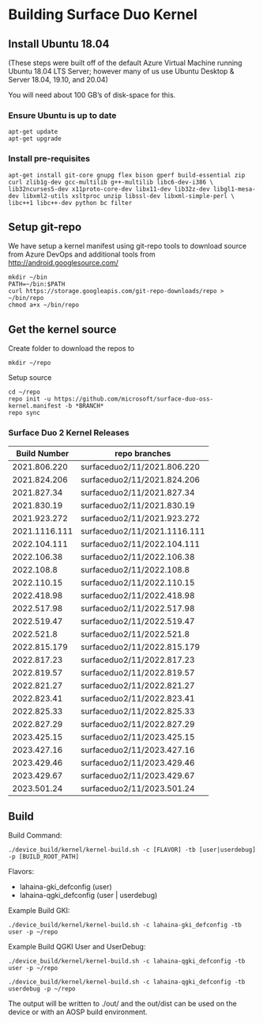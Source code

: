 # Building Surface Duo Kernel

## Install Ubuntu 18.04
(These steps were built off of the default Azure Virtual Machine running Ubuntu 18.04 LTS Server; however many of us use Ubuntu Desktop
& Server 18.04, 19.10, and 20.04)

You will need about 100 GB’s of disk-space for this.

### Ensure Ubuntu is up to date

```
apt-get update
apt-get upgrade
```

### Install pre-requisites

```
apt-get install git-core gnupg flex bison gperf build-essential zip curl zlib1g-dev gcc-multilib g++-multilib libc6-dev-i386 \
lib32ncurses5-dev x11proto-core-dev libx11-dev lib32z-dev libgl1-mesa-dev libxml2-utils xsltproc unzip libssl-dev libxml-simple-perl \
libc++1 libc++-dev python bc filter
```

## Setup git-repo

We have setup a kernel manifest using git-repo tools to download source
from Azure DevOps and additional tools from http://android.googlesource.com/

```
mkdir ~/bin
PATH=~/bin:$PATH
curl https://storage.googleapis.com/git-repo-downloads/repo > ~/bin/repo
chmod a+x ~/bin/repo
```

## Get the kernel source
Create folder to download the repos to

```
mkdir ~/repo
```

Setup source

```
cd ~/repo
repo init -u https://github.com/microsoft/surface-duo-oss-kernel.manifest -b *BRANCH*
repo sync
```

### Surface Duo 2 Kernel Releases

| Build Number | repo branches |
|-|-|
| 2021.806.220 | surfaceduo2/11/2021.806.220 |
| 2021.824.206 | surfaceduo2/11/2021.824.206 |
| 2021.827.34 | surfaceduo2/11/2021.827.34 |
| 2021.830.19 | surfaceduo2/11/2021.830.19 |
| 2021.923.272 | surfaceduo2/11/2021.923.272 |
| 2021.1116.111 | surfaceduo2/11/2021.1116.111 |
| 2022.104.111 | surfaceduo2/11/2022.104.111 |
| 2022.106.38 | surfaceduo2/11/2022.106.38 |
| 2022.108.8 | surfaceduo2/11/2022.108.8 |
| 2022.110.15 | surfaceduo2/11/2022.110.15 |
| 2022.418.98 | surfaceduo2/11/2022.418.98 |
| 2022.517.98 | surfaceduo2/11/2022.517.98 |
| 2022.519.47 | surfaceduo2/11/2022.519.47 |
| 2022.521.8 | surfaceduo2/11/2022.521.8 |
| 2022.815.179 | surfaceduo2/11/2022.815.179 |
| 2022.817.23 | surfaceduo2/11/2022.817.23 |
| 2022.819.57 | surfaceduo2/11/2022.819.57 |
| 2022.821.27 | surfaceduo2/11/2022.821.27 |
| 2022.823.41 | surfaceduo2/11/2022.823.41 |
| 2022.825.33 | surfaceduo2/11/2022.825.33 |
| 2022.827.29 | surfaceduo2/11/2022.827.29 |
| 2023.425.15 | surfaceduo2/11/2023.425.15 |
| 2023.427.16 | surfaceduo2/11/2023.427.16 |
| 2023.429.46 | surfaceduo2/11/2023.429.46 |
| 2023.429.67 | surfaceduo2/11/2023.429.67 |
| 2023.501.24 | surfaceduo2/11/2023.501.24 |

## Build

Build Command:
 ```
./device_build/kernel/kernel-build.sh -c [FLAVOR] -tb [user|userdebug] -p [BUILD_ROOT_PATH]
 ```

Flavors:
- lahaina-gki_defconfig (user)
- lahaina-qgki_defconfig (user | userdebug)
 
Example Build GKI:
```
./device_build/kernel/kernel-build.sh -c lahaina-gki_defconfig -tb user -p ~/repo
```
 
Example Build QGKI User and UserDebug:
```
./device_build/kernel/kernel-build.sh -c lahaina-qgki_defconfig -tb user -p ~/repo
```
```
./device_build/kernel/kernel-build.sh -c lahaina-qgki_defconfig -tb userdebug -p ~/repo
```

The output will be written to ./out/ and the out/dist can be used on the device or with an AOSP build environment.
